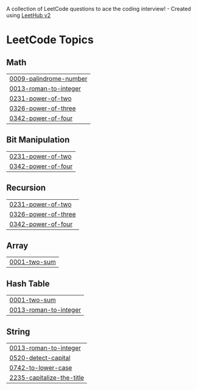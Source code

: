 A collection of LeetCode questions to ace the coding interview! - Created using [LeetHub v2](https://github.com/arunbhardwaj/LeetHub-2.0)
<!---LeetCode Topics Start-->
# LeetCode Topics
## Math
|  |
| ------- |
| [0009-palindrome-number](https://github.com/fariskt/leetcode-questions/tree/master/0009-palindrome-number) |
| [0013-roman-to-integer](https://github.com/fariskt/leetcode-questions/tree/master/0013-roman-to-integer) |
| [0231-power-of-two](https://github.com/fariskt/leetcode-questions/tree/master/0231-power-of-two) |
| [0326-power-of-three](https://github.com/fariskt/leetcode-questions/tree/master/0326-power-of-three) |
| [0342-power-of-four](https://github.com/fariskt/leetcode-questions/tree/master/0342-power-of-four) |
## Bit Manipulation
|  |
| ------- |
| [0231-power-of-two](https://github.com/fariskt/leetcode-questions/tree/master/0231-power-of-two) |
| [0342-power-of-four](https://github.com/fariskt/leetcode-questions/tree/master/0342-power-of-four) |
## Recursion
|  |
| ------- |
| [0231-power-of-two](https://github.com/fariskt/leetcode-questions/tree/master/0231-power-of-two) |
| [0326-power-of-three](https://github.com/fariskt/leetcode-questions/tree/master/0326-power-of-three) |
| [0342-power-of-four](https://github.com/fariskt/leetcode-questions/tree/master/0342-power-of-four) |
## Array
|  |
| ------- |
| [0001-two-sum](https://github.com/fariskt/leetcode-questions/tree/master/0001-two-sum) |
## Hash Table
|  |
| ------- |
| [0001-two-sum](https://github.com/fariskt/leetcode-questions/tree/master/0001-two-sum) |
| [0013-roman-to-integer](https://github.com/fariskt/leetcode-questions/tree/master/0013-roman-to-integer) |
## String
|  |
| ------- |
| [0013-roman-to-integer](https://github.com/fariskt/leetcode-questions/tree/master/0013-roman-to-integer) |
| [0520-detect-capital](https://github.com/fariskt/leetcode-questions/tree/master/0520-detect-capital) |
| [0742-to-lower-case](https://github.com/fariskt/leetcode-questions/tree/master/0742-to-lower-case) |
| [2235-capitalize-the-title](https://github.com/fariskt/leetcode-questions/tree/master/2235-capitalize-the-title) |
<!---LeetCode Topics End-->